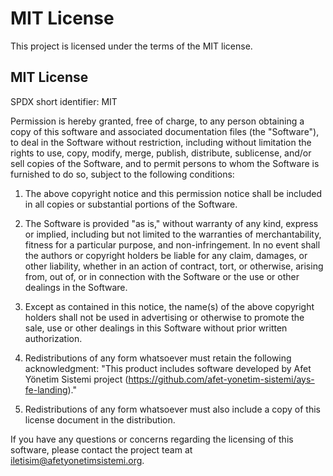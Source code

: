 # MIT License

This project is licensed under the terms of the MIT license.

## MIT License

SPDX short identifier: MIT

Permission is hereby granted, free of charge, to any person obtaining a copy of this software and associated
documentation files (the "Software"), to deal in the Software without restriction, including without limitation the
rights to use, copy, modify, merge, publish, distribute, sublicense, and/or sell copies of the Software, and to permit
persons to whom the Software is furnished to do so, subject to the following conditions:

1. The above copyright notice and this permission notice shall be included in all copies or substantial portions of the
   Software.

2. The Software is provided "as is," without warranty of any kind, express or implied, including but not limited to the
   warranties of merchantability, fitness for a particular purpose, and non-infringement. In no event shall the authors
   or copyright holders be liable for any claim, damages, or other liability, whether in an action of contract, tort, or
   otherwise, arising from, out of, or in connection with the Software or the use or other dealings in the Software.

3. Except as contained in this notice, the name(s) of the above copyright holders shall not be used in advertising or
   otherwise to promote the sale, use or other dealings in this Software without prior written authorization.

4. Redistributions of any form whatsoever must retain the following acknowledgment: "This product includes software
   developed by Afet Yönetim Sistemi project (https://github.com/afet-yonetim-sistemi/ays-fe-landing)."

5. Redistributions of any form whatsoever must also include a copy of this license document in the distribution.

If you have any questions or concerns regarding the licensing of this software, please contact the project team
at <iletisim@afetyonetimsistemi.org>.
